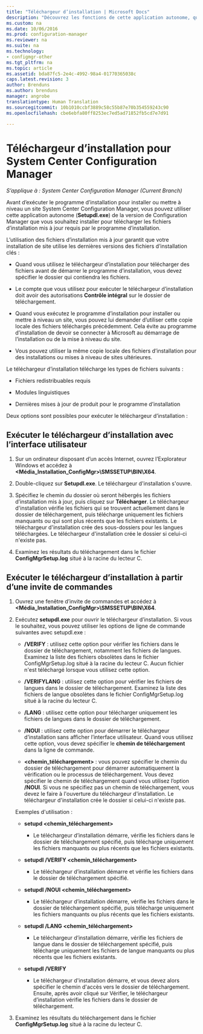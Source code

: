 ```yaml
---
title: "Téléchargeur d’installation | Microsoft Docs"
description: "Découvrez les fonctions de cette application autonome, qui a été conçue pour vérifier que votre installation de site utilise les dernières actuelles des fichiers d’installation clés."
ms.custom: na
ms.date: 10/06/2016
ms.prod: configuration-manager
ms.reviewer: na
ms.suite: na
ms.technology:
- configmgr-other
ms.tgt_pltfrm: na
ms.topic: article
ms.assetid: bda87fc5-2e4c-4992-98a4-01770365038c
caps.latest.revision: 3
author: Brenduns
ms.author: brenduns
manager: angrobe
translationtype: Human Translation
ms.sourcegitcommit: 10b1010ccbf3889c58c55b87e70b354559243c90
ms.openlocfilehash: cbe6ebfa80ff8253ec7ed5ad71852fb5cd7e7d91

---
```

# <a name="setup-downloader-for-system-center-configuration-manager"></a>Téléchargeur d’installation pour System Center Configuration Manager

*S’applique à : System Center Configuration Manager (Current Branch)*

Avant d’exécuter le programme d’installation pour installer ou mettre à niveau un site System Center Configuration Manager, vous pouvez utiliser cette application autonome (**Setupdl.exe**) de la version de Configuration Manager que vous souhaitez installer pour télécharger les fichiers d’installation mis à jour requis par le programme d’installation.  

L’utilisation des fichiers d’installation mis à jour garantit que votre installation de site utilise les dernières versions des fichiers d’installation clés :  

-   Quand vous utilisez le téléchargeur d’installation pour télécharger des fichiers avant de démarrer le programme d’installation, vous devez spécifier le dossier qui contiendra les fichiers.  

-   Le compte que vous utilisez pour exécuter le téléchargeur d’installation doit avoir des autorisations **Contrôle intégral** sur le dossier de téléchargement.  

-   Quand vous exécutez le programme d’installation pour installer ou mettre à niveau un site, vous pouvez lui demander d’utiliser cette copie locale des fichiers téléchargés précédemment. Cela évite au programme d’installation de devoir se connecter à Microsoft au démarrage de l’installation ou de la mise à niveau du site.  

-   Vous pouvez utiliser la même copie locale des fichiers d’installation pour des installations ou mises à niveau de sites ultérieures.  

Le téléchargeur d’installation télécharge les types de fichiers suivants :  

-   Fichiers redistribuables requis  

-   Modules linguistiques  

-   Dernières mises à jour de produit pour le programme d’installation  

Deux options sont possibles pour exécuter le téléchargeur d’installation :  

## <a name="run-setup-downloader-with-the-user-interface"></a>Exécuter le téléchargeur d’installation avec l’interface utilisateur  

1.  Sur un ordinateur disposant d’un accès Internet, ouvrez l’Explorateur Windows et accédez à **&lt;Média_Installation_ConfigMgr\>\SMSSETUP\BIN\X64**.  

2.  Double-cliquez sur **Setupdl.exe**. Le téléchargeur d'installation s'ouvre.  

3.  Spécifiez le chemin du dossier où seront hébergés les fichiers d’installation mis à jour, puis cliquez sur **Télécharger**. Le téléchargeur d'installation vérifie les fichiers qui se trouvent actuellement dans le dossier de téléchargement, puis télécharge uniquement les fichiers manquants ou qui sont plus récents que les fichiers existants. Le téléchargeur d'installation crée des sous-dossiers pour les langues téléchargées. Le téléchargeur d'installation crée le dossier si celui-ci n'existe pas.  

4.  Examinez les résultats du téléchargement dans le fichier **ConfigMgrSetup.log** situé à la racine du lecteur C.  

## <a name="run-setup-downloader-from-a-command-prompt"></a>Exécuter le téléchargeur d’installation à partir d’une invite de commandes  

1.  Ouvrez une fenêtre d’invite de commandes et accédez à **&lt;Média_Installation_ConfigMgr\>\SMSSETUP\BIN\X64**.  

2.  Exécutez **setupdl.exe** pour ouvrir le téléchargeur d’installation. Si vous le souhaitez, vous pouvez utiliser les options de ligne de commande suivantes avec setupdl.exe :  

    -   **/VERIFY** : utilisez cette option pour vérifier les fichiers dans le dossier de téléchargement, notamment les fichiers de langues. Examinez la liste des fichiers obsolètes dans le fichier ConfigMgrSetup.log situé à la racine du lecteur C. Aucun fichier n'est téléchargé lorsque vous utilisez cette option.  

    -   **/VERIFYLANG** : utilisez cette option pour vérifier les fichiers de langues dans le dossier de téléchargement. Examinez la liste des fichiers de langue obsolètes dans le fichier ConfigMgrSetup.log situé à la racine du lecteur C.  

    -   **/LANG** : utilisez cette option pour télécharger uniquement les fichiers de langues dans le dossier de téléchargement.  

    -   **/NOUI** : utilisez cette option pour démarrer le téléchargeur d’installation sans afficher l’interface utilisateur. Quand vous utilisez cette option, vous devez spécifier le **chemin de téléchargement** dans la ligne de commande.  

    -   **&lt;chemin_téléchargement\>** : vous pouvez spécifier le chemin du dossier de téléchargement pour démarrer automatiquement la vérification ou le processus de téléchargement. Vous devez spécifier le chemin de téléchargement quand vous utilisez l’option **/NOUI**. Si vous ne spécifiez pas un chemin de téléchargement, vous devez le faire à l'ouverture du téléchargeur d'installation. Le téléchargeur d'installation crée le dossier si celui-ci n'existe pas.  

    Exemples d'utilisation :  

    -   **setupd &lt;chemin_téléchargement\>**  

        -   Le téléchargeur d’installation démarre, vérifie les fichiers dans le dossier de téléchargement spécifié, puis télécharge uniquement les fichiers manquants ou plus récents que les fichiers existants.  

    -   **setupdl /VERIFY &lt;chemin_téléchargement\>**  

        -   Le téléchargeur d’installation démarre et vérifie les fichiers dans le dossier de téléchargement spécifié.  

    -   **setupdl /NOUI &lt;chemin_téléchargement\>**  

        -   Le téléchargeur d’installation démarre, vérifie les fichiers dans le dossier de téléchargement spécifié, puis télécharge uniquement les fichiers manquants ou plus récents que les fichiers existants.  

    -   **setupdl /LANG &lt;chemin_téléchargement\>**  

        -   Le téléchargeur d’installation démarre, vérifie les fichiers de langue dans le dossier de téléchargement spécifié, puis télécharge uniquement les fichiers de langue manquants ou plus récents que les fichiers existants.  

    -   **setupdl /VERIFY**  

        -   Le téléchargeur d'installation démarre, et vous devez alors spécifier le chemin d'accès vers le dossier de téléchargement. Ensuite, après avoir cliqué sur Vérifier, le téléchargeur d’installation vérifie les fichiers dans le dossier de téléchargement.  

3.  Examinez les résultats du téléchargement dans le fichier **ConfigMgrSetup.log** situé à la racine du lecteur C.  



<!--HONumber=Dec16_HO3-->


